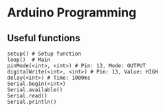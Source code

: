 # Arduino Programming


## Useful functions

```
setup() # Setup function
loop()  # Main
pinMode(<int>, <int>) # Pin: 13, Mode: OUTPUT
digitalWrite(<int>, <int>) # Pin: 13, Value: HIGH
delay(<int>) # Time: 1000ms
Serial.begin(<int>)
Serial.available()
Serial.read()
Serial.println()

```